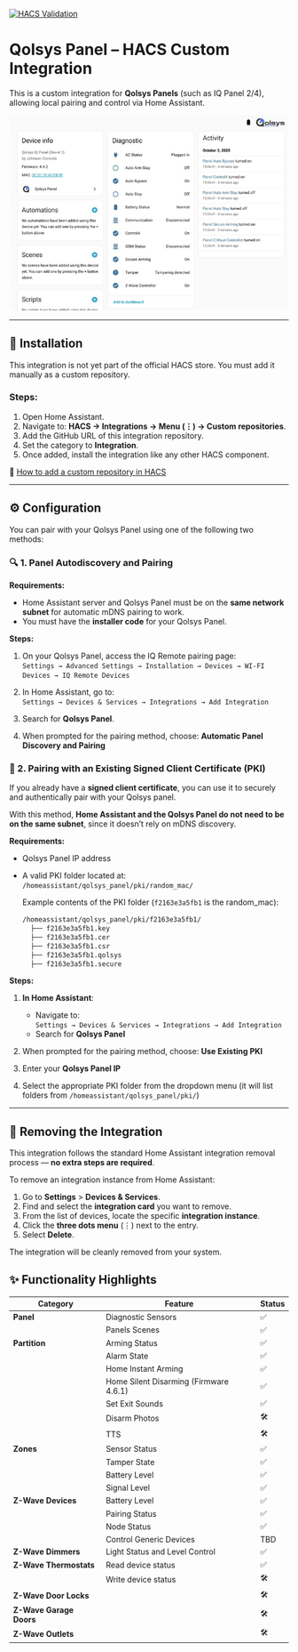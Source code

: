 [![HACS Validation](https://github.com/EHylands/ha-qolsys-panel/actions/workflows/hacs.yml/badge.svg)](https://github.com/EHylands/ha-qolsys-panel/actions/workflows/hacs.yml)

# Qolsys Panel – HACS Custom Integration

This is a custom integration for **Qolsys Panels** (such as IQ Panel 2/4), allowing local pairing and control via Home Assistant.

![Qolsys01](https://github.com/EHylands/ha-qolsys-panel/blob/main/assets/qolsys01.jpg)

---

## 🧩 Installation

This integration is not yet part of the official HACS store. You must add it manually as a custom repository.

### Steps:

1. Open Home Assistant.
2. Navigate to: **HACS → Integrations → Menu (⋮) → Custom repositories**.
3. Add the GitHub URL of this integration repository.
4. Set the category to **Integration**.
5. Once added, install the integration like any other HACS component.

🔗 [How to add a custom repository in HACS](https://www.hacs.xyz/docs/faq/custom_repositories/)

---

## ⚙️ Configuration

You can pair with your Qolsys Panel using one of the following two methods:

### 🔍 1. Panel Autodiscovery and Pairing

**Requirements:**

- Home Assistant server and Qolsys Panel must be on the **same network subnet** for automatic mDNS pairing to work.
- You must have the **installer code** for your Qolsys Panel.

**Steps:**

1. On your Qolsys Panel, access the IQ Remote pairing page:  
   `Settings → Advanced Settings → Installation → Devices → WI-FI Devices → IQ Remote Devices`

2. In Home Assistant, go to:  
   `Settings → Devices & Services → Integrations → Add Integration`

3. Search for **Qolsys Panel**.

4. When prompted for the pairing method, choose:  **Automatic Panel Discovery and Pairing**

### 🔐 2. Pairing with an Existing Signed Client Certificate (PKI)

If you already have a **signed client certificate**, you can use it to securely and authentically pair with your Qolsys panel.  

With this method, **Home Assistant and the Qolsys Panel do not need to be on the same subnet**, since it doesn’t rely on mDNS discovery.

**Requirements:**

- Qolsys Panel IP address
- A valid PKI folder located at:  
  `/homeassistant/qolsys_panel/pki/random_mac/`

  Example contents of the PKI folder (`f2163e3a5fb1` is the random_mac):

  ```
  /homeassistant/qolsys_panel/pki/f2163e3a5fb1/
    ├── f2163e3a5fb1.key
    ├── f2163e3a5fb1.cer
    ├── f2163e3a5fb1.csr
    ├── f2163e3a5fb1.qolsys
    ├── f2163e3a5fb1.secure
  ```

**Steps:**

1. **In Home Assistant**:
   - Navigate to:  
     `Settings → Devices & Services → Integrations → Add Integration`
   - Search for **Qolsys Panel**

2. When prompted for the pairing method, choose: **Use Existing PKI**

3. Enter your **Qolsys Panel IP**

4. Select the appropriate PKI folder from the dropdown menu (it will list folders from `/homeassistant/qolsys_panel/pki/`)

---

## 🔧 Removing the Integration

This integration follows the standard Home Assistant integration removal process — **no extra steps are required**.

To remove an integration instance from Home Assistant:

1. Go to **Settings** > **Devices & Services**.
2. Find and select the **integration card** you want to remove.
3. From the list of devices, locate the specific **integration instance**.
4. Click the **three dots menu** (⋮) next to the entry.
5. Select **Delete**.

The integration will be cleanly removed from your system.

## ✨ Functionality Highlights

| Category               | Feature                              | Status |
|------------------------|--------------------------------------|--------|
| **Panel**              | Diagnostic Sensors                   | ✅     |
|                        | Panels Scenes                        | ✅     |
| **Partition**          | Arming Status                        | ✅     |
|                        | Alarm State                          | ✅     |
|                        | Home Instant Arming                  | ✅     |
|                        | Home Silent Disarming (Firmware 4.6.1)| ✅     |
|                        | Set Exit Sounds                      | ✅     |
|                        | Disarm Photos                        | 🛠️     |
|                        | TTS                                  | 🛠️     |
| **Zones**              | Sensor Status                        | ✅     |
|                        | Tamper State                         | ✅     |
|                        | Battery Level                        | ✅     |
|                        | Signal Level                         | ✅     |
| **Z-Wave Devices**     | Battery Level                        | ✅     |
|                        | Pairing Status                       | ✅     |
|                        | Node Status                          | ✅     |
|                        | Control Generic Devices              | TBD    |
| **Z-Wave Dimmers**     | Light Status and Level Control       | ✅     |
| **Z-Wave Thermostats** | Read device status                   | ✅     |
|                        | Write device status                  | 🛠️     |
| **Z-Wave Door Locks**  |                                      | 🛠️     |
| **Z-Wave Garage Doors**|                                      | 🛠️     |
| **Z-Wave Outlets**     |                                      | 🛠️     |
